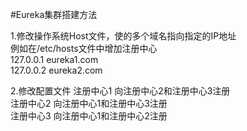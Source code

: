 #Eureka集群搭建方法

1.修改操作系统Host文件，使的多个域名指向指定的IP地址  
例如在/etc/hosts文件中增加注册中心  
127.0.0.1 eureka1.com  
127.0.0.2 eureka2.com  

2.修改配置文件
注册中心1 向注册中心2和注册中心3注册  
注册中心2 向注册中心1和注册中心3注册  
注册中心3 向注册中心1和注册中心2注册
      